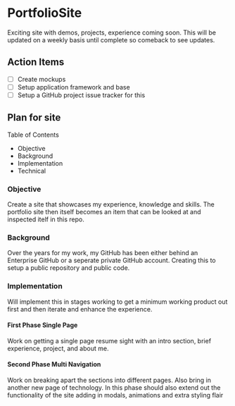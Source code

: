 # PortfolioSite

Exciting site with demos, projects, experience coming soon.
This will be updated on a weekly basis until complete so comeback to see updates.

## Action Items
- [ ] Create mockups
- [ ] Setup application framework and base
- [ ] Setup a GitHub project issue tracker for this

## Plan for site

Table of Contents
- Objective
- Background
- Implementation
- Technical

### Objective

Create a site that showcases my experience, knowledge and skills. 
The portfolio site then itself becomes an item that can be looked at and inspected itelf in this repo.

### Background

Over the years for my work, my GitHub has been either behind an Enterprise GitHub or a seperate private GitHub account.
Creating this to setup a public repository and public code.

### Implementation

Will implement this in stages working to get a minimum working product out first and then iterate and enhance the experience.

#### First Phase Single Page

Work on getting a single page resume sight with an intro section, brief experience, project, and about me.

#### Second Phase Multi Navigation

Work on breaking apart the sections into different pages. Also bring in another new page of technology.
In this phase should also extend out the functionality of the site adding in modals, animations and extra styling flair
